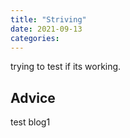 ```yaml
---
title: "Striving"
date: 2021-09-13
categories:
---
```


trying to test if its working.

## Advice

test blog1
